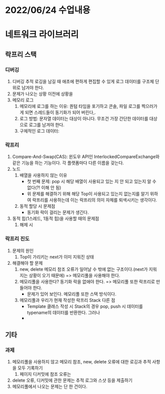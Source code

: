 # 2022/06/24 수업내용
# 네트워크 라이브러리
## 락프리 스택
### 디버깅
1. 디버깅 추적 로깅을 남길 때 애초에 편하게 편집할 수 있게 로그 데이터를 구조체 단위로 남겨야 한다.
2. 문제가 나오는 상황 이전에 상황을
3. 메모리 로그
    1) 메모리에 로그를 하는 이유: 퀀텀 타임을 포기하고 콘솔, 파일 로그를 찍으러가게 되면 스레드들이 동기화가 되어 버린다,.
    2) 로그 방법: 문자열 데이터는 대상이 아니다. 무조건 가장 간단한 데이터를 대상으로 로그를 남겨야 한다.
    3) 구체적인 로그 데이터:

### 락프리
1. Compare-And-Swap(CAS): 윈도우 API인 InterlockedCompareExchange와 같은 기능을 하는 기능이다. 각 플랫폼마다 다른 이름을 갖는다.
2. 노드
    1) 배열을 사용하지 않는 이유
        * 첫 번째 문제: pop 시 해당 배열이 사용되고 있는 지 안 되고 있는지 알 수 없다(?! 이해 안 됨)
        * 위 문제를 해결하기 위해 해당 Top이 사용되고 있는지 없는지를 알기 위하여 락프리를 사용하는데 이는 락프리의 의미 자체를 퇴색시키는 생각이다. 
    2) 동적 할당 시 문제점
        * 동기화 락이 걸리는 문제가 생긴다. 
3. 동적 힙(1스레드, 1동적 힙)을 사용할 때의 문제점
    1) 해제 시

### 락프리 진도
1. 문제의 원인
    1) Top이 가리키는 next가 이미 지워진 상태
2. 해결해야 할 문제
    1) new, delete 메모리 참조 오류가 일어날 수 밖에 없는 구조이다.(next가 지워지는 상황이 오기 때문에) => 메모리풀을 사용해야 한다.
    2) 메모리풀을 사용한다? 동기화 락을 없애야 한다. => 메모리풀 또한 락프리로 만들어야 한다.
        * 문제가 있어 보인다. 메모리풀 또한 스택 방식이다.
    3) 메모리풀과 우리가 현재 작성한 락프리 Stack 다른 점
        * Template 클래스 작성 시 Stack의 경우 pop, push 시 데이터를 typename의 데이터를 반환한다. 그러나 
        * 
## 기타
### 과제
1. 메모리풀을 사용하지 않고 메모리 참조, new, delete 오류에 대한 로깅과 추적 사항을 모두 기록하기
    1) 페이지 디커밋에 참조 오류는 
2. delete 오류, 디커밋에 관한 문제는 추적 로그와 스샷 등을 제출하기
3. 메모리풀에서 나오는 문제는 단 한 건이다.
